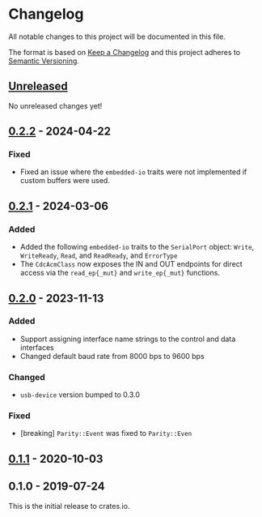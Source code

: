 # Changelog

All notable changes to this project will be documented in this file.

The format is based on [Keep a Changelog](http://keepachangelog.com/en/1.0.0/)
and this project adheres to [Semantic Versioning](http://semver.org/spec/v2.0.0.html).

## [Unreleased]

No unreleased changes yet!

## [0.2.2] - 2024-04-22

### Fixed
* Fixed an issue where the `embedded-io` traits were not implemented if custom buffers were used.

## [0.2.1] - 2024-03-06

### Added
* Added the following `embedded-io` traits to the `SerialPort` object: `Write`, `WriteReady`,
  `Read`, and `ReadReady`, and `ErrorType`
* The `CdcAcmClass` now exposes the IN and OUT endpoints for direct access via the `read_ep{_mut}`
  and `write_ep{_mut}` functions.

## [0.2.0] - 2023-11-13

### Added
- Support assigning interface name strings to the control and data interfaces
- Changed default baud rate from 8000 bps to 9600 bps

### Changed
- `usb-device` version bumped to 0.3.0

### Fixed
- [breaking] `Parity::Event` was fixed to `Parity::Even`

## [0.1.1] - 2020-10-03

## 0.1.0 - 2019-07-24

This is the initial release to crates.io.

[Unreleased]: https://github.com/rust-embedded-community/usbd-serial/compare/v0.2.2...HEAD
[0.2.2]: https://github.com/rust-embedded-community/usbd-serial/releases/tag/v0.2.2
[0.2.1]: https://github.com/rust-embedded-community/usbd-serial/releases/tag/v0.2.1
[0.2.0]: https://github.com/rust-embedded-community/usbd-serial/releases/tag/v0.2.0
[0.1.1]: https://github.com/rust-embedded-community/usbd-serial/compare/v0.1.0...v0.1.1
